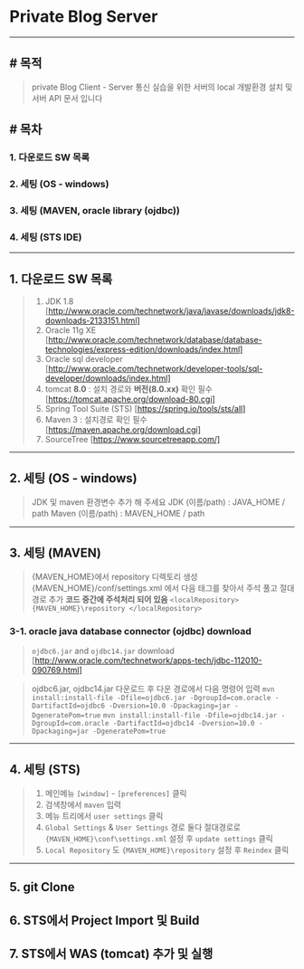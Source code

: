 Private Blog Server
================================
***
## \# 목적
> private Blog Client - Server 통신 실습을 위한
> 서버의 local 개발환경 설치 및 서버 API 문서 입니다


## \# 목차
### 1. 다운로드 SW 목록
### 2. 세팅 (OS - windows)
### 3. 세팅 (MAVEN, oracle library (ojdbc))
### 4. 세팅 (STS IDE)
***
## 1. 다운로드 SW 목록
> 1. JDK 1.8 [http://www.oracle.com/technetwork/java/javase/downloads/jdk8-downloads-2133151.html]
> 2. Oracle 11g XE [http://www.oracle.com/technetwork/database/database-technologies/express-edition/downloads/index.html]
> 3. Oracle sql developer [http://www.oracle.com/technetwork/developer-tools/sql-developer/downloads/index.html]
> 4. tomcat **8.0** : 설치 경로와 **버전(8.0.xx)** 확인 필수 [https://tomcat.apache.org/download-80.cgi]
> 5. Spring Tool Suite (STS) [https://spring.io/tools/sts/all]
> 6. Maven 3 : 설치경로 확인 필수 [https://maven.apache.org/download.cgi]
> 7. SourceTree [https://www.sourcetreeapp.com/]
***
## 2. 세팅 (OS - windows)
> JDK 및 maven 환경변수 추가 해 주세요
> JDK (이름/path) : JAVA_HOME / path
> Maven (이름/path) : MAVEN_HOME / path
***
## 3. 세팅 (MAVEN)
> {MAVEN_HOME}에서 repository 디렉토리 생성
> {MAVEN_HOME}/conf/settings.xml 에서 다음 태그를 찾아서 주석 풀고 절대경로 추가
> **코드 중간에 주석처리 되어 있음**
> `<localRepository>
{MAVEN_HOME}\repository
</localRepository>`

### 3-1. oracle java database connector (ojdbc) download
> `ojdbc6.jar` and `ojdbc14.jar` download [http://www.oracle.com/technetwork/apps-tech/jdbc-112010-090769.html]

> ojdbc6.jar, ojdbc14.jar 다운로드 후 다운 경로에서 다음 명령어 입력
> `mvn install:install-file -Dfile=ojdbc6.jar -DgroupId=com.oracle -DartifactId=ojdbc6 -Dversion=10.0 -Dpackaging=jar -DgeneratePom=true`
> `mvn install:install-file -Dfile=ojdbc14.jar -DgroupId=com.oracle -DartifactId=ojdbc14 -Dversion=10.0 -Dpackaging=jar -DgeneratePom=true`

***

## 4. 세팅 (STS)
> 1. 메인메뉴 `[window]` - `[preferences]` 클릭
> 2. 검색창에서 `maven` 입력
> 3. 메뉴 트리에서 `user settings` 클릭
> 4. `Global Settings` & `User Settings` 경로 둘다 절대경로로 `{MAVEN_HOME}\conf\settings.xml` 설정 후 `update settings` 클릭
> 5. `Local Repository` 도 `{MAVEN_HOME}\repository` 설정 후 `Reindex` 클릭

***

## 5. git Clone
## 6. STS에서 Project Import 및 Build
## 7. STS에서 WAS (tomcat) 추가 및 실행

